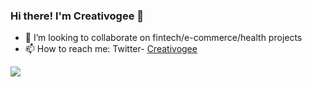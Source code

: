 ### Hi there! I'm Creativogee 👋

- 👯 I’m looking to collaborate on fintech/e-commerce/health projects
- 📫 How to reach me:  Twitter- [Creativogee](https://twitter.com/Creativogee)

<img src='https://github-readme-stats.vercel.app/api/top-langs/?username=creativogee&&show_icons=true&title_color=ffffff&icon_color=bb2acf&text_color=daf7dc&bg_color=151515'>

